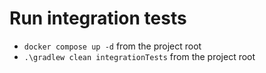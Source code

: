 # Run integration tests
- `docker compose up -d` from the project root
- `.\gradlew clean integrationTests` from the project root